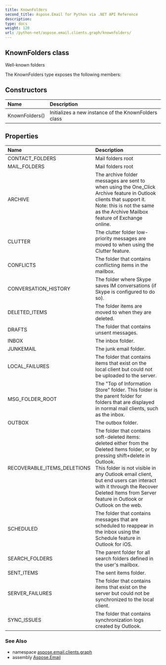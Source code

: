 ```yaml
---
title: KnownFolders
second_title: Aspose.Email for Python via .NET API Reference
description: 
type: docs
weight: 120
url: /python-net/aspose.email.clients.graph/knownfolders/
---
```


## KnownFolders class

Well-known folders

The KnownFolders type exposes the following members:
## Constructors
| Name | Description |
| :- | :- |
|KnownFolders()|Initializes a new instance of the KnownFolders class|
## Properties
| Name | Description |
| :- | :- |
|CONTACT_FOLDERS|Mail folders root|
|MAIL_FOLDERS|Mail folders root|
|ARCHIVE|The archive folder messages are sent to when using the One_Click Archive feature in Outlook clients that support it. <br/>            Note: this is not the same as the Archive Mailbox feature of Exchange online.|
|CLUTTER|The clutter folder low-priority messages are moved to when using the Clutter feature.|
|CONFLICTS|The folder that contains conflicting items in the mailbox.|
|CONVERSATION_HISTORY|The folder where Skype saves IM conversations (if Skype is configured to do so).|
|DELETED_ITEMS|The folder items are moved to when they are deleted.|
|DRAFTS|The folder that contains unsent messages.|
|INBOX|The inbox folder.|
|JUNKEMAIL|The junk email folder.|
|LOCAL_FAILURES|The folder that contains items that exist on the local client but could not be uploaded to the server.|
|MSG_FOLDER_ROOT|The "Top of Information Store" folder. This folder is the parent folder for folders that are displayed in normal mail clients, such as the inbox.|
|OUTBOX|The outbox folder.|
|RECOVERABLE_ITEMS_DELETIONS|The folder that contains soft-deleted items: deleted either from the Deleted Items folder, or by pressing shift+delete in Outlook. <br/>            This folder is not visible in any Outlook email client, <br/>            but end users can interact with it through the Recover Deleted Items from Server feature in Outlook or Outlook on the web.|
|SCHEDULED|The folder that contains messages that are scheduled to reappear in the inbox using the Schedule feature in Outlook for iOS.|
|SEARCH_FOLDERS|The parent folder for all search folders defined in the user's mailbox.|
|SENT_ITEMS|The sent items folder.|
|SERVER_FAILURES|The folder that contains items that exist on the server but could not be synchronized to the local client.|
|SYNC_ISSUES|The folder that contains synchronization logs created by Outlook.|

### See Also

* namespace [aspose.email.clients.graph](/python-net/aspose.email.clients.graph/)
* assembly [Aspose.Email](/python-net/)

